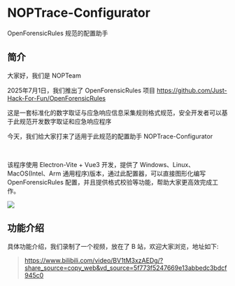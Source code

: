 # NOPTrace-Configurator
OpenForensicRules 规范的配置助手
## 简介

大家好，我们是 NOPTeam 

2025年7月1日，我们推出了 OpenForensicRules 项目 https://github.com/Just-Hack-For-Fun/OpenForensicRules  

这是一套标准化的数字取证与应急响应信息采集规则格式规范，安全开发者可以基于此规范开发数字取证和应急响应程序

今天，我们给大家打来了适用于此规范的配置助手 NOPTrace-Configurator 

<br />

该程序使用 Electron-Vite + Vue3 开发，提供了 Windows、Linux、MacOS(Intel、Arm 通用程序)版本，通过此配置器，可以直接图形化编写 OpenForensicRules 配置，并且提供格式校验等功能，帮助大家更高效完成工作。

![](http://mweb-tc.oss-cn-beijing.aliyuncs.com/2025-07-02-093011.png)



## 功能介绍

具体功能介绍，我们录制了一个视频，放在了 B 站，欢迎大家浏览，地址如下: 

> https://www.bilibili.com/video/BV1tM3xzAEDg/?share_source=copy_web&vd_source=5f773f5247669e13abbedc3bdcf945c0



